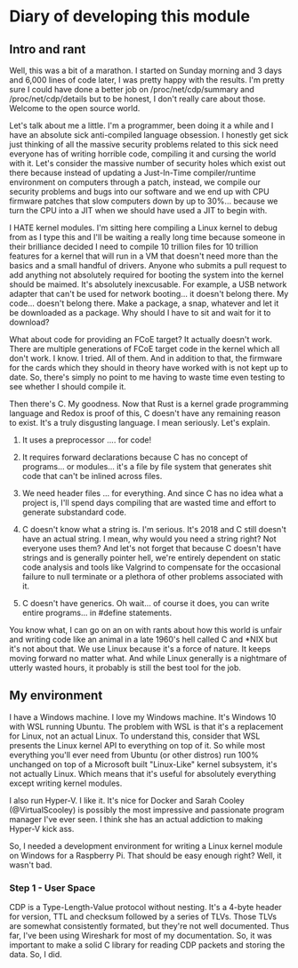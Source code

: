 # Diary of developing this module

## Intro and rant

Well, this was a bit of a marathon. I started on Sunday morning and 3 days and 6,000 lines of code later, I was pretty happy with the results. I'm pretty sure I could have done a better job on /proc/net/cdp/summary and /proc/net/cdp/details but to be honest, I don't really care about those. Welcome to the open source world.

Let's talk about me a little. I'm a programmer, been doing it a while and I have an absolute sick anti-compiled language obsession. I honestly get sick just thinking of all the massive security problems related to this sick need everyone has of writing horrible code, compiling it and cursing the world with it. Let's consider the massive number of security holes which exist out there because instead of updating a Just-In-Time compiler/runtime environment on computers through a patch, instead, we compile our security problems and bugs into our software and we end up with CPU firmware patches that slow computers down by up to 30%... because we turn the CPU into a JIT when we should have used a JIT to begin with.

I HATE kernel modules. I'm sitting here compiling a Linux kernel to debug from as I type this and I'll be waiting a really long time because someone in their brilliance decided I need to compile 10 trillion files for 10 trillion features for a kernel that will run in a VM that doesn't need more than the basics and a small handful of drivers. Anyone who submits a pull request to add anything not absolutely required for booting the system into the kernel should be maimed. It's absolutely inexcusable. For example, a USB network adapter that can't be used for network booting... it doesn't belong there. My code... doesn't belong there. Make a package, a snap, whatever and let it be downloaded as a package. Why should I have to sit and wait for it to download?

What about code for providing an FCoE target? It actually doesn't work. There are multiple generations of FCoE target code in the kernel which all don't work. I know. I tried. All of them. And in addition to that, the firmware for the cards which they should in theory have worked with is not kept up to date. So, there's simply no point to me having to waste time even testing to see whether I should compile it.

Then there's C. My goodness. Now that Rust is a kernel grade programming language and Redox is proof of this, C doesn't have any remaining reason to exist. It's a truly disgusting language. I mean seriously. Let's explain.

  1) It uses a preprocessor .... for code!

  2) It requires forward declarations because C has no concept of programs... or modules... it's a file by file system that generates shit code that can't be inlined across files.

  3) We need header files ... for everything. And since C has no idea what a project is, I'll spend days compiling that are wasted time and effort to generate substandard code.

  4) C doesn't know what a string is. I'm serious. It's 2018 and C still doesn't have an actual string. I mean, why would you need a string right? Not everyone uses them? And let's not forget that because C doesn't have strings and is generally pointer hell, we're entirely dependent on static code analysis and tools like Valgrind to compensate for the occasional failure to null terminate or a plethora of other problems associated with it.

  5) C doesn't have generics. Oh wait... of course it does, you can write entire programs... in #define statements.

You know what, I can go on an on with rants about how this world is unfair and writing code like an animal in a late 1960's hell called C and *NIX but it's not about that. We use Linux because it's a force of nature. It keeps moving forward no matter what. And while Linux generally is a nightmare of utterly wasted hours, it probably is still the best tool for the job.

## My environment

I have a Windows machine. I love my Windows machine. It's Windows 10 with WSL running Ubuntu. The problem with WSL is that it's a replacement for Linux, not an actual Linux. To understand this, consider that WSL presents the Linux kernel API to everything on top of it. So while most everything you'll ever need from Ubuntu (or other distros) run 100% unchanged on top of a Microsoft built "Linux-Like" kernel subsystem, it's not actually Linux. Which means that it's useful for absolutely everything except writing kernel modules.

I also run Hyper-V. I like it. It's nice for Docker and Sarah Cooley (@VirtualScooley) is possibly the most impressive and passionate program manager I've ever seen. I think she has an actual addiction to making Hyper-V kick ass.

So, I needed a development environment for writing a Linux kernel module on Windows for a Raspberry Pi. That should be easy enough right? Well, it wasn't bad.

### Step 1 - User Space

CDP is a Type-Length-Value protocol without nesting. It's a 4-byte header for version, TTL and checksum followed by a series of TLVs. Those TLVs are somewhat consistently formated, but they're not well documented. Thus far, I've been using Wireshark for most of my documentation. So, it was important to make a solid C library for reading CDP packets and storing the data. So, I did. 